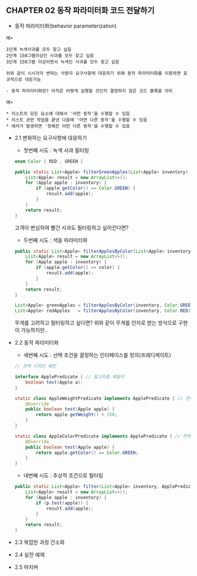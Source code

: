 ## CHAPTER 02 동작 파라미터화 코드 전달하기

* 동작 파라미터화(behavior parameterization)

```
예> 

1단계 녹색사과를 모두 찾고 싶음
2단계 150그램이상인 사과를 모두 찾고 싶음
3단계 150그램 이상이면서 녹색인 사과를 모두 찾고 싶음

위와 같이 시시각각 변하는 사용자 요구사항에 대응하기 위해 동작 파라미터화를 이용하면 효과적으로 대응가능

- 동작 파라미터화란? 아직은 어떻게 실행할 것인지 결정하지 않은 코드 블록을 의미

예>

* 리스트의 모든 요소에 대해서 '어떤 동작'을 수행할 수 있음
* 리스트 관련 작업을 끝낸 다음에 '어떤 다른 동작'을 수행할 수 있음
* 에러가 발생하면 '정해진 어떤 다른 동작'을 수행할 수 있음
```

* 2.1 변화하는 요구사항에 대응하기

    * 첫번째 시도 : 녹색 사과 필터링
    ```java
    enum Color { RED , GREEN }

    public static List<Apple> filterGreenApples(List<Apple> inventory) {
        List<Apple> result = new ArrayList<>();
        for (Apple apple : inventory) { 
            if (apple.getColor() == Color.GREEN) {
                result.add(apple);
            }
        }
        return result;
    }
    ```

    고객이 변심하여 빨간 사과도 필터링하고 싶어진다면?

    * 두번째 시도 : 색을 파라미터화
    ```java
    public static List<Apple> filterApplesByColor(List<Apple> inventory, Color color) {
        List<Apple> result = new ArrayList<>();
        for (Apple apple : inventory) {
            if (apple.getColor() == color) {
                result.add(apple);
            }
        }
        return result;
    }

    List<Apple> greenApples = filterApplesByColor(inventory, Color.GREEN);
    List<Apple> redApples   = filterApplesByColor(inventory, Color.RED);
    ```

    무게를 고려하고 필터링하고 싶다면? 위와 같이 무게를 인자로 받는 방식으로 구현이 가능하지만..

* 2.2 동작 파라미터화
    * 세번째 시도 : 선택 조건을 결정하는 인터페이스를 정의(프레디케이트)

        
    ```java
    // 전략 디자인 패턴

    interface ApplePredicate { // 알고리즘 패밀리
        boolean test(Apple a);
    }

    static class AppleWeightPredicate implements ApplePredicate { // 전략
        @Override
        public boolean test(Apple apple) {
            return apple.getWeight() > 150;
        }
    }

    static class AppleColorPredicate implements ApplePredicate { // 전략
        @Override
        public boolean test(Apple apple) {
            return apple.getColor() == Color.GREEN;
        }
    }
    ```

    * 네번째 시도 : 추상적 조건으로 필터링

    ```java
    public static List<Apple> filter(List<Apple> inventory, ApplePredicate p) {
        List<Apple> result = new ArrayList<>();
        for (Apple apple : inventory) {
            if (p.test(apple)) {
                result.add(apple);
            }
        }
        return result;
    }
    ```

* 2.3 복잡한 과정 간소화

* 2.4 실전 예제

* 2.5 마치며